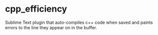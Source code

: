 # cpp_efficiency
Sublime Text plugin that auto-compiles c++ code when saved and paints errors to the line they appear on in the buffer.
